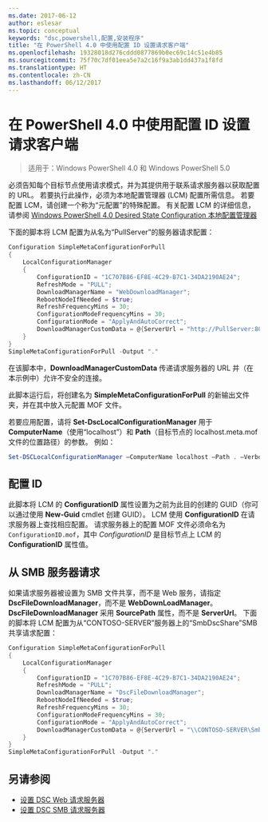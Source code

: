 ```yaml
---
ms.date: 2017-06-12
author: eslesar
ms.topic: conceptual
keywords: "dsc,powershell,配置,安装程序"
title: "在 PowerShell 4.0 中使用配置 ID 设置请求客户端"
ms.openlocfilehash: 19328018d276cddd0877869b0ec69c14c51e4b85
ms.sourcegitcommit: 75f70c7df01eea5e7a2c16f9a3ab1dd437a1f8fd
ms.translationtype: HT
ms.contentlocale: zh-CN
ms.lasthandoff: 06/12/2017
---
```

<a id="setting-up-a-pull-client-using-configuration-id-in-powershell-40" class="xliff"></a>
# 在 PowerShell 4.0 中使用配置 ID 设置请求客户端

>适用于：Windows PowerShell 4.0 和 Windows PowerShell 5.0

必须告知每个目标节点使用请求模式，并为其提供用于联系请求服务器以获取配置的 URL。 若要执行此操作，必须为本地配置管理器 (LCM) 配置所需信息。 若要配置 LCM，请创建一个称为“元配置”的特殊配置。 有关配置 LCM 的详细信息，请参阅 [Windows PowerShell 4.0 Desired State Configuration 本地配置管理器](metaConfig4.md)

下面的脚本将 LCM 配置为从名为“PullServer”的服务器请求配置：

```powershell
Configuration SimpleMetaConfigurationForPull 
{ 
    LocalConfigurationManager 
    { 
        ConfigurationID = "1C707B86-EF8E-4C29-B7C1-34DA2190AE24";
        RefreshMode = "PULL";
        DownloadManagerName = "WebDownloadManager";
        RebootNodeIfNeeded = $true;
        RefreshFrequencyMins = 30;
        ConfigurationModeFrequencyMins = 30; 
        ConfigurationMode = "ApplyAndAutoCorrect";
        DownloadManagerCustomData = @{ServerUrl = "http://PullServer:8080/PSDSCPullServer/PSDSCPullServer.svc"; AllowUnsecureConnection = “TRUE”}
    } 
} 
SimpleMetaConfigurationForPull -Output "."
```

在该脚本中，**DownloadManagerCustomData** 传递请求服务器的 URL 并（在本示例中）允许不安全的连接。 

此脚本运行后，将创建名为 **SimpleMetaConfigurationForPull** 的新输出文件夹，并在其中放入元配置 MOF 文件。

若要应用配置，请将 **Set-DscLocalConfigurationManager** 用于 **ComputerName**（使用“localhost”）和 **Path**（目标节点的 localhost.meta.mof 文件的位置路径）的参数。 例如： 
```powershell
Set-DSCLocalConfigurationManager –ComputerName localhost –Path . –Verbose.
```

<a id="configuration-id" class="xliff"></a>
## 配置 ID
此脚本将 LCM 的 **ConfigurationID** 属性设置为之前为此目的创建的 GUID（你可以通过使用 **New-Guid** cmdlet 创建 GUID）。 LCM 使用 **ConfigurationID** 在请求服务器上查找相应配置。 请求服务器上的配置 MOF 文件必须命名为 `ConfigurationID.mof`，其中 *ConfigurationID* 是目标节点上 LCM 的 **ConfigurationID** 属性值。

<a id="pulling-from-an-smb-server" class="xliff"></a>
## 从 SMB 服务器请求

如果请求服务器被设置为 SMB 文件共享，而不是 Web 服务，请指定 **DscFileDownloadManager**，而不是 **WebDownLoadManager**。
**DscFileDownloadManager** 采用 **SourcePath** 属性，而不是 **ServerUrl**。 下面的脚本将 LCM 配置为从“CONTOSO-SERVER”服务器上的“SmbDscShare”SMB 共享请求配置：

```powershell
Configuration SimpleMetaConfigurationForPull 
{ 
    LocalConfigurationManager 
    { 
        ConfigurationID = "1C707B86-EF8E-4C29-B7C1-34DA2190AE24";
        RefreshMode = "PULL";
        DownloadManagerName = "DscFileDownloadManager";
        RebootNodeIfNeeded = $true;
        RefreshFrequencyMins = 30;
        ConfigurationModeFrequencyMins = 30; 
        ConfigurationMode = "ApplyAndAutoCorrect";
        DownloadManagerCustomData = @{ServerUrl = "\\CONTOSO-SERVER\SmbDscShare"}
    } 
} 
SimpleMetaConfigurationForPull -Output "."
```

<a id="see-also" class="xliff"></a>
## 另请参阅

- [设置 DSC Web 请求服务器](pullServer.md)
- [设置 DSC SMB 请求服务器](pullServerSMB.md)

